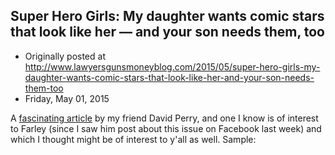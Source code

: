 ## Super Hero Girls: My daughter wants comic stars that look like her — and your son needs them, too

 * Originally posted at http://www.lawyersgunsmoneyblog.com/2015/05/super-hero-girls-my-daughter-wants-comic-stars-that-look-like-her-and-your-son-needs-them-too
 * Friday, May 01, 2015

A [fascinating article](http://www.salon.com/2015/05/01/super\_hero\_girls\_my\_daughter\_wants\_comic\_stars\_that\_look\_like\_her\_and\_your\_son\_needs\_them\_too/) by my friend David Perry, and one I know is of interest to Farley (since I saw him post about this issue on Facebook last week) and which I thought might be of interest to y'all as well. Sample: